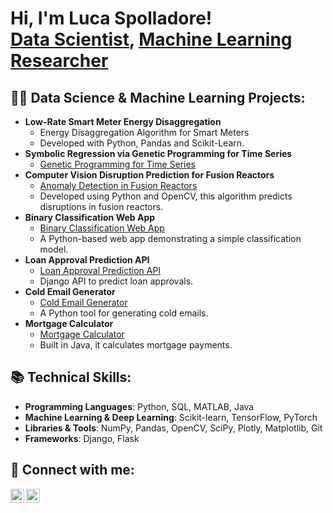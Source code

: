 <h1>Hi, I'm Luca Spolladore! <br/><a href="https://github.com/SpollaL">Data Scientist</a>, <a href="https://www.linkedin.com/in/lucaspolladore">Machine Learning Researcher</a></h1>

<h2>👨‍💻 Data Science & Machine Learning Projects:</h2>

- <b>Low-Rate Smart Meter Energy Disaggregation</b>
  - Energy Disaggregation Algorithm for Smart Meters
  - Developed with Python, Pandas and Scikit-Learn.
- <b>Symbolic Regression via Genetic Programming for Time Series</b>
  - [Genetic Programming for Time Series](https://direct.mit.edu/evco/article-abstract/31/4/401/115844/Upgrades-of-Genetic-Programming-for-Data-Driven)
- <b>Computer Vision Disruption Prediction for Fusion Reactors</b>
  - [Anomaly Detection in Fusion Reactors](https://www.sciencedirect.com/science/article/abs/pii/S0920379623000911)
  - Developed using Python and OpenCV, this algorithm predicts disruptions in fusion reactors.
- <b>Binary Classification Web App</b>
  - [Binary Classification Web App](https://github.com/SpollaL/binary_classification_web_app)
  - A Python-based web app demonstrating a simple classification model.
- <b>Loan Approval Prediction API</b>
  - [Loan Approval Prediction API](https://github.com/SpollaL/loan_approval_prediction_API)
  - Django API to predict loan approvals.
- <b>Cold Email Generator</b>
  - [Cold Email Generator](https://github.com/SpollaL/cold_email_generator)
  - A Python tool for generating cold emails.
- <b>Mortgage Calculator</b>
  - [Mortgage Calculator](https://github.com/SpollaL/mortgage_calculator)
  - Built in Java, it calculates mortgage payments.

<h2>📚 Technical Skills:</h2>

- **Programming Languages**: Python, SQL, MATLAB, Java
- **Machine Learning & Deep Learning**: Scikit-learn, TensorFlow, PyTorch
- **Libraries & Tools**: NumPy, Pandas, OpenCV, SciPy, Plotly, Matplotlib, Git
- **Frameworks**: Django, Flask

<h2> 🤳 Connect with me:</h2>

[<img align="left" alt="Luca Spolladore | LinkedIn" width="22px" src="https://cdn.jsdelivr.net/npm/simple-icons@v3/icons/linkedin.svg" />][linkedin]
[<img align="left" alt="Luca Spolladore | GitHub" width="22px" src="https://cdn.jsdelivr.net/npm/simple-icons@v3/icons/github.svg" />][github]

[linkedin]: https://www.linkedin.com/in/lucaspolladore
[github]: https://github.com/SpollaL
